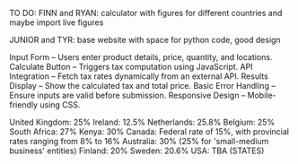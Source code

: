 TO DO:
FINN and RYAN:
calculator with figures for different countries and maybe import live figures

JUNIOR and TYR:
base website with space for python code, good design

Input Form – Users enter product details, price, quantity, and locations.
Calculate Button – Triggers tax computation using JavaScript.
API Integration – Fetch tax rates dynamically from an external API.
Results Display – Show the calculated tax and total price.
Basic Error Handling – Ensure inputs are valid before submission.
Responsive Design – Mobile-friendly using CSS.

United Kingdom: 25%
Ireland: 12.5%
Netherlands: 25.8%
Belgium: 25%
South Africa: 27%
Kenya: 30%
Canada: Federal rate of 15%, with provincial rates ranging from 8% to 16%
Australia: 30% (25% for 'small-medium business' entities)
Finland: 20%
Sweden: 20.6%
USA: TBA (STATES)
